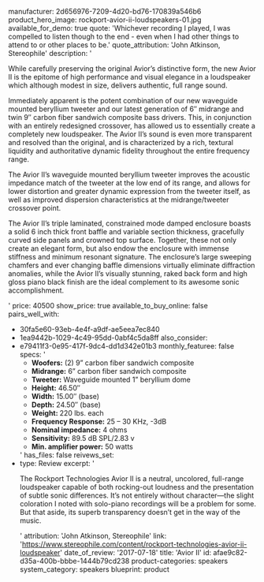 manufacturer: 2d656976-7209-4d20-bd76-170839a546b6
product_hero_image: rockport-avior-ii-loudspeakers-01.jpg
available_for_demo: true
quote: 'Whichever recording I played, I was compelled to listen though to the end - even when I had other things to attend to or other places to be.'
quote_attribution: 'John Atkinson, Stereophile'
description: '<p>While carefully preserving the original Avior’s distinctive form, the new Avior II is the epitome of high performance and visual elegance in a loudspeaker which although modest in size, delivers authentic, full range sound.</p><p>Immediately apparent is the potent combination of our new waveguide mounted beryllium tweeter and our latest generation of 6″ midrange and twin 9″ carbon fiber sandwich composite bass drivers. This, in conjunction with an entirely redesigned crossover, has allowed us to essentially create a completely new loudspeaker. The Avior II’s sound is even more transparent and resolved than the original, and is characterized by a rich, textural liquidity and authoritative dynamic fidelity throughout the entire frequency range.</p><p>The Avior II’s waveguide mounted beryllium tweeter improves the acoustic impedance match of the tweeter at the low end of its range, and allows for lower distortion and greater dynamic expression from the tweeter itself, as well as improved dispersion characteristics at the midrange/tweeter crossover point.</p><p>The Avior II’s triple laminated, constrained mode damped enclosure boasts a solid 6 inch thick front baffle and variable section thickness, gracefully curved side panels and crowned top surface. Together, these not only create an elegant form, but also endow the enclosure with immense stiffness and minimum resonant signature. The enclosure’s large sweeping chamfers and ever changing baffle dimensions virtually eliminate diffraction anomalies, while the Avior II’s visually stunning, raked back form and high gloss piano black finish are the ideal complement to its awesome sonic accomplishment.</p>'
price: 40500
show_price: true
available_to_buy_online: false
pairs_well_with:
  - 30fa5e60-93eb-4e4f-a9df-ae5eea7ec840
  - 1ea9442b-1029-4c49-95dd-0abf4c5da8ff
also_consider:
  - e79411f3-0e95-417f-9dc4-dd1d342e01b3
monthly_featuree: false
specs: '<ul><li><b>Woofers:</b> (2) 9” carbon fiber sandwich composite</li><li><b>Midrange:</b> 6” carbon fiber sandwich composite</li><li><b>Tweeter:</b> Waveguide mounted 1” beryllium dome</li><li><b>Height:</b> 46.50″</li><li><b>Width:</b> 15.00″ (base)</li><li><b>Depth:</b> 24.50″ (base)</li><li><b>Weight: </b>220 lbs. each</li><li><b>Frequency Response:</b> 25 – 30 KHz, -3dB</li><li><b>Nominal impedance:</b> 4 ohms</li><li><b>Sensitivity:</b> 89.5 dB SPL/2.83 v</li><li><b>Min. amplifier power:</b> 50 watts&nbsp;&nbsp;</li></ul>'
has_files: false
reivews_set:
  -
    type: Review
    excerpt: '<p>The Rockport Technologies Avior II is a neutral, uncolored, full-range loudspeaker capable of both rocking-out loudness and the presentation of subtle sonic differences. It’s not entirely without character—the slight coloration I noted with solo-piano recordings will be a problem for some. But that aside, its superb transparency doesn’t get in the way of the music.&nbsp;&nbsp;</p>'
    attribution: 'John Atkinson, Stereophile'
    link: 'https://www.stereophile.com/content/rockport-technologies-avior-ii-loudspeaker'
    date_of_review: '2017-07-18'
title: 'Avior II'
id: afae9c82-d35a-400b-bbbe-1444b79cd238
product-categories: speakers
system_category: speakers
blueprint: product
